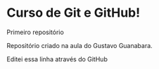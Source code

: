 # Curso de Git e GitHub!
 Primeiro repositório

 Repositório criado na aula do Gustavo Guanabara.

 Editei essa linha através do GitHub
